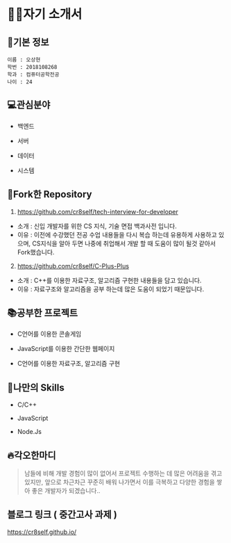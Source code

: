 👷‍♂️자기 소개서
=============
## 👦기본 정보
<pre><code>이름 : 오상현
학번 : 2018108268
학과 : 컴퓨터공학전공
나이 : 24
</code></pre>

## 💻관심분야
- 백엔드

- 서버 

- 데이터

- 시스템


## 📌Fork한 Repository
1. https://github.com/cr8self/tech-interview-for-developer  
- 소개 : 신입 개발자를 위한 CS 지식, 기술 면접 백과사전 입니다.  
- 이유 : 이전에 수강했던 전공 수업 내용들을 다시 복습 하는데 유용하게 사용하고 있으며, CS지식을 알아 두면 나중에 취업해서 개발 할 때 도움이 많이 될것 같아서 Fork했습니다.

2. https://github.com/cr8self/C-Plus-Plus  
- 소개 : C++를 이용한 자료구조, 알고리즘 구현한 내용들을 담고 있습니다.     
- 이유 : 자료구조와 알고리즘을 공부 하는데 많은 도움이 되었기 때문입니다.



## 📚공부한 프로젝트
- C언어를 이용한 콘솔게임

- JavaScript를 이용한 간단한 웹페이지

- C언어를 이용한 자료구조, 알고리즘 구현


## 💪나만의 Skills
- C/C++

- JavaScript

- Node.Js


## 🔥각오한마디
>남들에 비해 개발 경험이 많이 없어서 프로젝트 수행하는 데 많은 어려움을 겪고 있지만, 앞으로 차근차근 꾸준히 배워 나가면서 이를 극복하고 다양한 경험을 쌓아 좋은 개발자가 되겠습니다..


## 블로그 링크 ( 중간고사 과제 )
https://cr8self.github.io/


